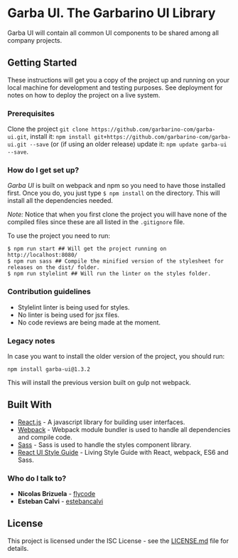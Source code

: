 # Garba UI. The Garbarino UI Library
Garba UI will contain all common UI components to be shared among all company projects.

## Getting Started ##
These instructions will get you a copy of the project up and running on your local machine for development and testing purposes. See deployment for notes on how to deploy the project on a live system.

### Prerequisites ###
Clone the project `git clone https://github.com/garbarino-com/garba-ui.git`,
install it: `npm install git+https://github.com/garbarino-com/garba-ui.git --save` (or (if using an older release) update it: `npm update garba-ui --save`.

### How do I get set up? ###
*Garba UI* is built on webpack and npm so you need to have those installed first. Once you do, you just type `$ npm install` on the directory. This will install all the dependencies needed.

*Note:* Notice that when you first clone the project you will have none of the compiled files since these are all listed in the `.gitignore` file.

To use the project you need to run:
```
$ npm run start ## Will get the project running on http://localhost:8080/
$ npm run sass ## Compile the minified version of the stylesheet for releases on the dist/ folder.
$ npm run stylelint ## Will run the linter on the styles folder.
```

### Contribution guidelines ###
* Stylelint linter is being used for styles.
* No linter is being used for jsx files.
* No code reviews are being made at the moment.

### Legacy notes
In case you want to install the older version of the project, you should run:
```
npm install garba-ui@1.3.2
```
This will install the previous version built on gulp not webpack.

## Built With
* [React.js](https://facebook.github.io/react/) - A javascript library for building user interfaces.
* [Webpack](https://webpack.github.io/) - Webpack module bundler is used to handle all dependencies and compile code.
* [Sass](http://sass-lang.com/) - Sass is used to handle the styles component library.
* [React UI Style Guide](https://github.com/akikoo/react-ui-style-guide/) - Living Style Guide with React, webpack, ES6 and Sass.

### Who do I talk to? ###
* **Nicolas Brizuela** - [flycode](https://github.com/flycode)
* **Esteban Calvi** - [estebancalvi](https://bitbucket.org/rigilk/)

## License ##
This project is licensed under the ISC License - see the [LICENSE.md](LICENSE.md) file for details.
